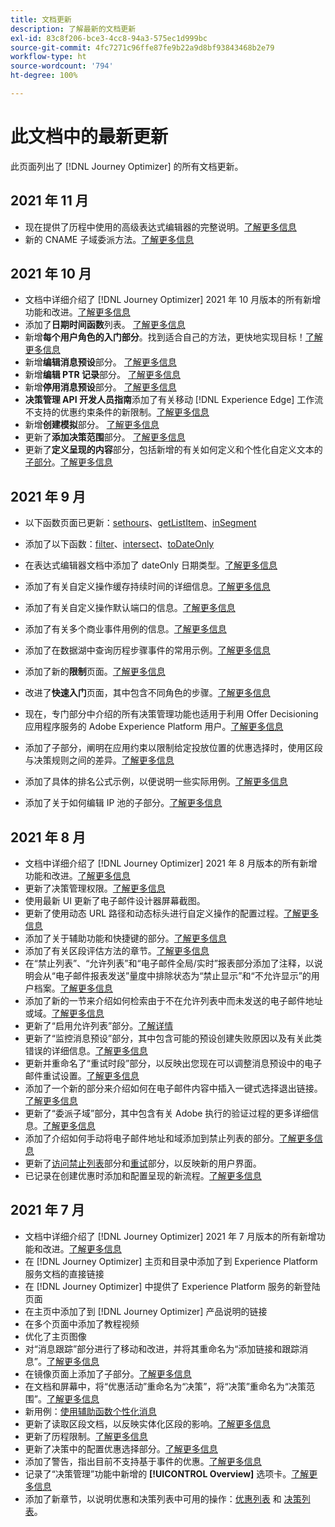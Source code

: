 ```yaml
---
title: 文档更新
description: 了解最新的文档更新
exl-id: 83c8f206-bce3-4cc8-94a3-575ec1d999bc
source-git-commit: 4fc7271c96ffe87fe9b22a9d8bf93843468b2e79
workflow-type: ht
source-wordcount: '794'
ht-degree: 100%

---
```


# 此文档中的最新更新

此页面列出了 [!DNL Journey Optimizer] 的所有文档更新。


## 2021 年 11 月

* 现在提供了历程中使用的高级表达式编辑器的完整说明。[了解更多信息](building-journeys/expression/expressionadvanced.md)
* 新的 CNAME 子域委派方法。[了解更多信息](configuration/delegate-subdomain.md#cname-subdomain-delegation)

## 2021 年 10 月

* 文档中详细介绍了 [!DNL Journey Optimizer] 2021 年 10 月版本的所有新增功能和改进。[了解更多信息](release-notes.md)
* 添加了&#x200B;**日期时间函数**&#x200B;列表。 [了解更多信息](personalization/functions/dates.md)
* 新增&#x200B;**每个用户角色的入门部分**。找到适合自己的方法，更快地实现目标！[了解更多信息](quick-start.md)
* 新增&#x200B;**编辑消息预设**&#x200B;部分。 [了解更多信息](configuration/message-presets.md#edit-message-preset)
* 新增&#x200B;**编辑 PTR 记录**&#x200B;部分。 [了解更多信息](configuration/ptr-records.md#edit-ptr-record)
* 新增&#x200B;**停用消息预设**&#x200B;部分。 [了解更多信息](configuration/message-presets.md#edit-message-preset#deactivate-preset)
* **决策管理 API 开发人员指南**&#x200B;添加了有关移动 [!DNL Experience Edge] 工作流不支持的优惠约束条件的新限制。[了解更多信息](offers/api-reference/offers-api/personalized-offers/create.md#limitations)
* 新增&#x200B;**创建模拟**&#x200B;部分。 [了解更多信息](offers/offer-activities/simulation.md)
* 更新了&#x200B;**添加决策范围**&#x200B;部分。 [了解更多信息](offers/offer-activities/create-offer-activities.md#add-decision-scopes)
* 更新了&#x200B;**定义呈现的内容**&#x200B;部分，包括新增的有关如何定义和个性化自定义文本的[子部分](offers/offer-library/creating-personalized-offers.md#custom-text)。[了解更多信息](offers/offer-library/creating-personalized-offers.md#content)

## 2021 年 9 月

* 以下函数页面已更新：[sethours](building-journeys/functions/functionsethours.md)、[getListItem](building-journeys/functions/functiongetlistitem.md)、[inSegment](building-journeys/functions/functioninsegment.md)

* 添加了以下函数：[filter](building-journeys/functions/functionfilter.md)、[intersect](building-journeys/functions/functionintersect.md)、[toDateOnly](building-journeys/functions/functiontodateonly.md)

* 在表达式编辑器文档中添加了 dateOnly 日期类型。[了解更多信息](building-journeys/expression/data-types.md)

* 添加了有关自定义操作缓存持续时间的详细信息。[了解更多信息](datasource/external-data-sources.md#section_wjp_nl5_nhb)

* 添加了有关自定义操作默认端口的信息。[了解更多信息](action/about-custom-action-configuration.md#url-configuration)

* 添加了有关多个商业事件用例的信息。[了解更多信息](event/about-creating-business.md#multiple-business-events)

* 添加了在数据湖中查询历程步骤事件的常用示例。[了解更多信息](reports/query-examples.md)

* 添加了新的&#x200B;**限制**&#x200B;页面。[了解更多信息](limitations.md)

* 改进了&#x200B;**快速入门**&#x200B;页面，其中包含不同角色的步骤。[了解更多信息](quick-start.md)

* 现在，专门部分中介绍的所有决策管理功能也适用于利用 Offer Decisioning 应用程序服务的 Adobe Experience Platform 用户。[了解更多信息](offers/get-started/starting-offer-decisioning.md)

* 添加了子部分，阐明在应用约束以限制给定投放位置的优惠选择时，使用区段与决策规则之间的差异。[了解更多信息](offers/offer-activities/create-offer-activities.md#segments-vs-decision-rules)

* 添加了具体的排名公式示例，以便说明一些实际用例。[了解更多信息](offers/offer-library/create-ranking-formulas.md#ranking-formula-examples)

* 添加了关于如何编辑 IP 池的子部分。[了解更多信息](configuration/ip-pools.md#edit-ip-pool)

## 2021 年 8 月

* 文档中详细介绍了 [!DNL Journey Optimizer] 2021 年 8 月版本的所有新增功能和改进。[了解更多信息](release-notes.md)
* 更新了决策管理权限。[了解更多信息](administration/ootb-product-profiles.md)
* 使用最新 UI 更新了电子邮件设计器屏幕截图。
* 更新了使用动态 URL 路径和动态标头进行自定义操作的配置过程。[了解更多信息](action/about-custom-action-configuration.md#url-configuration)
* 添加了关于辅助功能和快捷键的部分。[了解更多信息](user-interface.md#accessibility)
* 添加了有关区段评估方法的章节。[了解更多信息](segment/about-segments.md#evaluation-method-in-journey-optimizer)
* 在“禁止列表”、“允许列表”和“电子邮件全局/实时”报表部分添加了注释，以说明会从“电子邮件报表发送”量度中排除状态为“禁止显示”和“不允许显示”的用户档案。[了解更多信息](reports/email-global-report.md)
* 添加了新的一节来介绍如何检索由于不在允许列表中而未发送的电子邮件地址或域。[了解更多信息](allow-list.md#reporting)
* 更新了“启用允许列表”部分。[了解详情](allow-list.md#enable-allow-list)
* 更新了“监控消息预设”部分，其中包含可能的预设创建失败原因以及有关此类错误的详细信息。[了解更多信息](configuration/message-presets.md#monitor-message-presets)
* 更新并重命名了“重试时段”部分，以反映出您现在可以调整消息预设中的电子邮件重试设置。[了解更多信息](configuration/retries.md#retry-duration)
* 添加了一个新的部分来介绍如何在电子邮件内容中插入一键式选择退出链接。[了解更多信息](message-tracking.md#one-click-opt-out-link)
* 更新了“委派子域”部分，其中包含有关 Adobe 执行的验证过程的更多详细信息。[了解更多信息](configuration/delegate-subdomain.md#subdomain-validation)
* 添加了介绍如何手动将电子邮件地址和域添加到禁止列表的部分。[了解更多信息](configuration/manage-suppression-list.md#add-addresses-and-domains)
* 更新了[访问禁止列表](configuration/manage-suppression-list.md#access-suppression-list)部分和[重试](configuration/retries.md)部分，以反映新的用户界面。
* 已记录在创建优惠时添加和配置呈现的新流程。[了解更多信息](offers/offer-library/creating-personalized-offers.md#representations)


## 2021 年 7 月

* 文档中详细介绍了 [!DNL Journey Optimizer] 2021 年 7 月版本的所有新增功能和改进。[了解更多信息](release-notes.md)
* 在 [!DNL Journey Optimizer] 主页和目录中添加了到 Experience Platform 服务文档的直接链接
* 在 [!DNL Journey Optimizer] 中提供了 Experience Platform 服务的新登陆页面
* 在主页中添加了到 [!DNL Journey Optimizer] 产品说明的链接
* 在多个页面中添加了教程视频
* 优化了主页图像
* 对“消息跟踪”部分进行了移动和改进，并将其重命名为“添加链接和跟踪消息”。[了解更多信息](message-tracking.md)
* 在镜像页面上添加了子部分。[了解更多信息](message-tracking.md#mirror-page)
* 在文档和屏幕中，将“优惠活动”重命名为“决策”，将“决策”重命名为“决策范围”。[了解更多信息](offers/get-started/starting-offer-decisioning.md)
* 新用例：[使用辅助函数个性化消息](personalization/personalization-use-case-helper-functions.md)
* 更新了读取区段文档，以反映实体化区段的影响。[了解更多信息](building-journeys/read-segment.md)
* 更新了历程限制。[了解更多信息](limitations.md)
* 更新了决策中的配置优惠选择部分。[了解更多信息](offers/offer-activities/configure-offer-selection.md)
* 添加了警告，指出目前不支持基于事件的优惠。[了解更多信息](offers/offer-library/creating-personalized-offers.md#eligibility)
* 记录了“决策管理”功能中新增的 **[!UICONTROL Overview]** 选项卡。[了解更多信息](offers/get-started/user-interface.md#overview)
* 添加了新章节，以说明优惠和决策列表中可用的操作：[优惠列表](offers/offer-library/creating-personalized-offers.md#offer-list) 和 [决策列表](offers/offer-activities/create-offer-activities.md#decision-list)。
